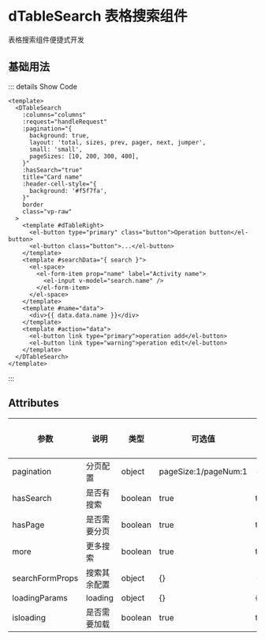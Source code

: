 <!--
 * @Date: 2023-10-18 13:01:07
 * @Auth: 463997479@qq.com
 * @LastEditors: 463997479@qq.com
 * @LastEditTime: 2023-11-06 16:26:54
 * @FilePath: \dc-component\docs\component\dTableSearch.md
-->

# dTableSearch 表格搜索组件

表格搜索组件便捷式开发

## 基础用法

  <dTable class="vp-raw"></dTable>


::: details Show Code

```vue
<template>
  <DTableSearch
    :columns="columns"
    :request="handleRequest"
    :pagination="{
      background: true,
      layout: 'total, sizes, prev, pager, next, jumper',
      small: 'small',
      pageSizes: [10, 200, 300, 400],
    }"
    :hasSearch="true"
    title="Card name"
    :header-cell-style="{
      background: '#f5f7fa',
    }"
    border
    class="vp-raw"
  >
    <template #dTableRight>
      <el-button type="primary" class="button">Operation button</el-button>
      <el-button class="button">...</el-button>
    </template>
    <template #searchData="{ search }">
      <el-space>
        <el-form-item prop="name" label="Activity name">
          <el-input v-model="search.name" />
        </el-form-item>
      </el-space>
    </template>
    <template #name="data">
      <div>{{ data.data.name }}</div>
    </template>
    <template #action="data">
      <el-button link type="primary">operation add</el-button>
      <el-button link type="warning">peration edit</el-button>
    </template>
  </DTableSearch>
</template>
```

:::

## Attributes

| 参数          | 说明 | 类型   | 可选值                                           | 默认值  |
| ---- | ---- | ------ | ------------------------------------------------ | ------- |
| pagination | 分页配置 | object | pageSize:1/pageNum:1                           | - |
| hasSearch | 是否有搜索 | boolean | true                                          | true |
| hasPage |是否需要分页 | boolean |true                                            | true |
| more | 更多搜索 | boolean | true                                                 | true |
| searchFormProps | 搜索其余配置 | object | {}                                      |    -|
| loadingParams | loading | object | {} | {} |
| isloading | 是否需要加载 | boolean | true| true |

